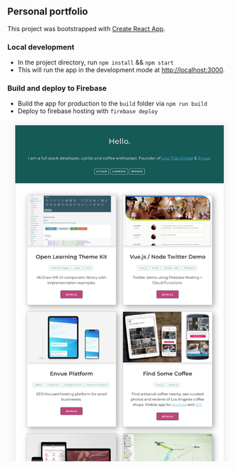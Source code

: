 ## Personal portfolio

This project was bootstrapped with [Create React App](https://github.com/facebook/create-react-app).

### Local development
- In the project directory, run `npm install` && `npm start`
- This will run the app in the development mode at [http://localhost:3000](http://localhost:3000).


### Build and deploy to Firebase

- Build the app for production to the `build` folder via
`npm run build`
- Deploy to firebase hosting with `firebase deploy`

![Personal portfolio screenshot](/__assets/demo-screen.jpg?raw=true)

